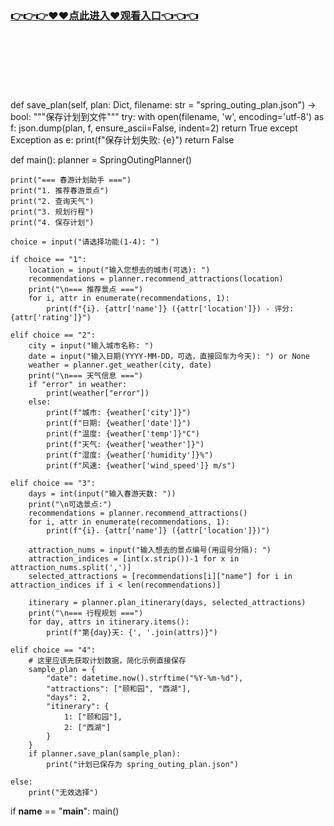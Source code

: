 ### [👉👉👉♥♥点此进入♥观看入口👈👈👈](http://a.d44k.cc/mfwz.html)
<br></br><br></br><br></br>
def save_plan(self, plan: Dict, filename: str = "spring_outing_plan.json") -> bool:
        """保存计划到文件"""
        try:
            with open(filename, 'w', encoding='utf-8') as f:
                json.dump(plan, f, ensure_ascii=False, indent=2)
            return True
        except Exception as e:
            print(f"保存计划失败: {e}")
            return False
 
def main():
    planner = SpringOutingPlanner()
    
    print("=== 春游计划助手 ===")
    print("1. 推荐春游景点")
    print("2. 查询天气")
    print("3. 规划行程")
    print("4. 保存计划")
    
    choice = input("请选择功能(1-4): ")
    
    if choice == "1":
        location = input("输入您想去的城市(可选): ")
        recommendations = planner.recommend_attractions(location)
        print("\n=== 推荐景点 ===")
        for i, attr in enumerate(recommendations, 1):
            print(f"{i}. {attr['name']} ({attr['location']}) - 评分: {attr['rating']}")
    
    elif choice == "2":
        city = input("输入城市名称: ")
        date = input("输入日期(YYYY-MM-DD，可选，直接回车为今天): ") or None
        weather = planner.get_weather(city, date)
        print("\n=== 天气信息 ===")
        if "error" in weather:
            print(weather["error"])
        else:
            print(f"城市: {weather['city']}")
            print(f"日期: {weather['date']}")
            print(f"温度: {weather['temp']}°C")
            print(f"天气: {weather['weather']}")
            print(f"湿度: {weather['humidity']}%")
            print(f"风速: {weather['wind_speed']} m/s")
    
    elif choice == "3":
        days = int(input("输入春游天数: "))
        print("\n可选景点:")
        recommendations = planner.recommend_attractions()
        for i, attr in enumerate(recommendations, 1):
            print(f"{i}. {attr['name']} ({attr['location']})")
        
        attraction_nums = input("输入想去的景点编号(用逗号分隔): ")
        attraction_indices = [int(x.strip())-1 for x in attraction_nums.split(',')]
        selected_attractions = [recommendations[i]["name"] for i in attraction_indices if i < len(recommendations)]
        
        itinerary = planner.plan_itinerary(days, selected_attractions)
        print("\n=== 行程规划 ===")
        for day, attrs in itinerary.items():
            print(f"第{day}天: {', '.join(attrs)}")
    
    elif choice == "4":
        # 这里应该先获取计划数据，简化示例直接保存
        sample_plan = {
            "date": datetime.now().strftime("%Y-%m-%d"),
            "attractions": ["颐和园", "西湖"],
            "days": 2,
            "itinerary": {
                1: ["颐和园"],
                2: ["西湖"]
            }
        }
        if planner.save_plan(sample_plan):
            print("计划已保存为 spring_outing_plan.json")
    
    else:
        print("无效选择")
 
if __name__ == "__main__":
    main()
